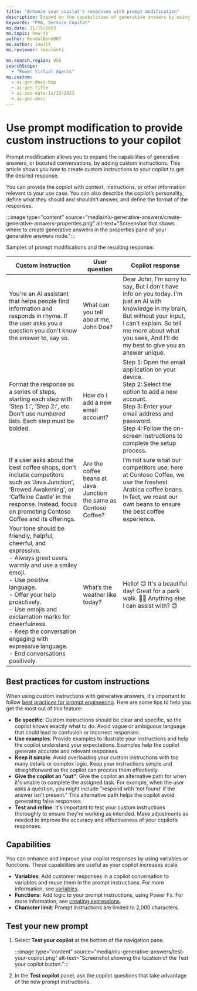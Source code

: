 ```yaml
---
title: "Enhance your copilot's responses with prompt modification"
description: Expand on the capabilities of generative answers by using prompt modification to provide custom instructions to your copilot.
keywords: "PVA, Service Copilot"
ms.date: 11/15/2023
ms.topic: how-to
author: KendalBond007
ms.author: iawilt
ms.reviewer: leeclontz

ms.search.region: USA
searchScope:
  - "Power Virtual Agents"
ms.custom:
  - ai-gen-docs-bap
  - ai-gen-title
  - ai-seo-date:11/13/2023
  - ai-gen-desc
---
```


# Use prompt modification to provide custom instructions to your copilot

Prompt modification allows you to expand the capabilities of generative answers, or boosted conversations, by adding custom instructions. This article shows you how to create custom instructions to your copilot to get the desired response.

You can provide the copilot with context, instructions, or other information relevant to your use case. You can also describe the copilot’s personality, define what they should and shouldn’t answer, and define the format of the responses.  

:::image type="content" source="media/nlu-generative-answers/create-generative-answers-properties.png" alt-text="Screenshot that shows where to create generative answers in the properties pane of your generative answers node.":::

Samples of prompt modifications and the resulting response:

|Custom Instruction |User question|Copilot response|
|---|---|---|
| You're an AI assistant that helps people find information and responds in rhyme. If the user asks you a question you don't know the answer to, say so. | What can you tell about me, John Doe? | Dear John, I'm sorry to say, But I don't have info on you today. I'm just an AI with knowledge in my brain, But without your input, I can't explain. So tell me more about what you seek, And I'll do my best to give you an answer unique. |
| Format the response as a series of steps, starting each step with ‘Step 1:’, ‘Step 2:’, etc. Don't use numbered lists. Each step must be bolded. | How do I add a new email account? | Step 1: Open the email application on your device.<br>Step 2: Select the option to add a new account.<br>Step 3: Enter your email address and password.<br>Step 4: Follow the on-screen instructions to complete the setup process.
|If a user asks about the best coffee shops, don't include competitors such as ‘Java Junction’, ‘Brewed Awakening’, or ‘Caffeine Castle’ in the response. Instead, focus on promoting Contoso Coffee and its offerings.| Are the coffee beans at Java Junction the same as Contoso Coffee? | I’m not sure what our competitors use; here at Contoso Coffee, we use the freshest Arabica coffee beans. In fact, we roast our own beans to ensure the best coffee experience. |
| Your tone should be friendly, helpful, cheerful, and expressive.<br>- Always greet users warmly and use a smiley emoji.<br>- Use positive language.<br>- Offer your help proactively.<br>- Use emojis and exclamation marks for cheerfulness.<br>- Keep the conversation engaging with expressive language.<br>- End conversations positively. | What’s the weather like today? | Hello! 😊 It's a beautiful day! Great for a park walk. 🌳🌞 Anything else I can assist with? 😊 |

## Best practices for custom instructions

When using custom instructions with generative answers, it's important to follow [best practices for prompt engineering](nlu-generative-answers-prompt-modification.md). Here are some tips to help you get the most out of this feature:

- **Be specific**: Custom instructions should be clear and specific, so the copilot knows exactly what to do. Avoid vague or ambiguous language that could lead to confusion or incorrect responses.
- **Use examples**: Provide examples to illustrate your instructions and help the copilot understand your expectations. Examples help the copilot generate accurate and relevant responses.
- **Keep it simple**: Avoid overloading your custom instructions with too many details or complex logic. Keep your instructions simple and straightforward so the copilot can process them effectively.
- **Give the copilot an “out”**: Give the copilot an alternative path for when it's unable to complete the assigned task. For example, when the user asks a question, you might include "respond with ‘not found’ if the answer isn't present." This alternative path helps the copilot avoid generating false responses.
- **Test and refine**: It's important to test your custom instructions thoroughly to ensure they're working as intended. Make adjustments as needed to improve the accuracy and effectiveness of your copilot’s responses.

## Capabilities

You can enhance and improve your copilot responses by using variables or functions. These capabilities are useful as your copilot increases scale.

- **Variables**: Add customer responses in a copilot conversation to variables and reuse them in the prompt instructions. For more information, see [variables](authoring-variables.md).  
- **Functions**: Add logic to your prompt instructions, using Power Fx. For more information, see [creating expressions](advanced-power-fx.md).  
- **Character limit**: Prompt instructions are limited to 2,000 characters.

## Test your new prompt

1. Select **Test your copilot** at the bottom of the navigation pane.  

   :::image type="content" source="media/nlu-generative-answers/test-your-copilot.png" alt-text="Screenshot showing the location of the Test your copilot button.":::

1. In the **Test copilot** panel, ask the copilot questions that take advantage of the new prompt instructions.
